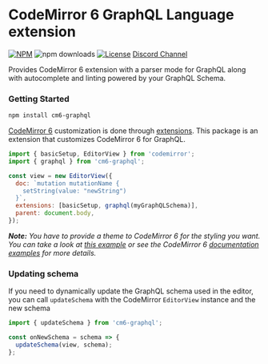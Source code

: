 # CodeMirror 6 GraphQL Language extension

[![NPM](https://img.shields.io/npm/v/cm6-graphql.svg?style=flat-square)](https://npmjs.com/cm6-graphql)
![npm downloads](https://img.shields.io/npm/dm/cm6-graphql?label=npm%20downloads)
[![License](https://img.shields.io/npm/l/cm6-graphql.svg?style=flat-square)](LICENSE)
[Discord Channel](https://discord.gg/cffZwk8NJW)

Provides CodeMirror 6 extension with a parser mode for GraphQL along with
autocomplete and linting powered by your GraphQL Schema.

### Getting Started

```sh
npm install cm6-graphql
```

[CodeMirror 6](https://codemirror.net/) customization is done through
[extensions](https://codemirror.net/docs/guide/#extension). This package is
an extension that customizes CodeMirror 6 for GraphQL.

```js
import { basicSetup, EditorView } from 'codemirror';
import { graphql } from 'cm6-graphql';

const view = new EditorView({
  doc: `mutation mutationName {
    setString(value: "newString")
  }`,
  extensions: [basicSetup, graphql(myGraphQLSchema)],
  parent: document.body,
});
```

_**Note:** You have to provide a theme to CodeMirror 6 for the styling you want. You
can take a look at
[this example](https://github.com/graphql/graphiql/blob/main/examples/cm6-graphql-parcel/src/index.ts)
or see the CodeMirror 6
[documentation examples](https://codemirror.net/examples/styling/) for more
details._

### Updating schema

If you need to dynamically update the GraphQL schema used in the editor, you can
call `updateSchema` with the CodeMirror `EditorView` instance and the new schema

```js
import { updateSchema } from 'cm6-graphql';

const onNewSchema = schema => {
  updateSchema(view, schema);
};
```
